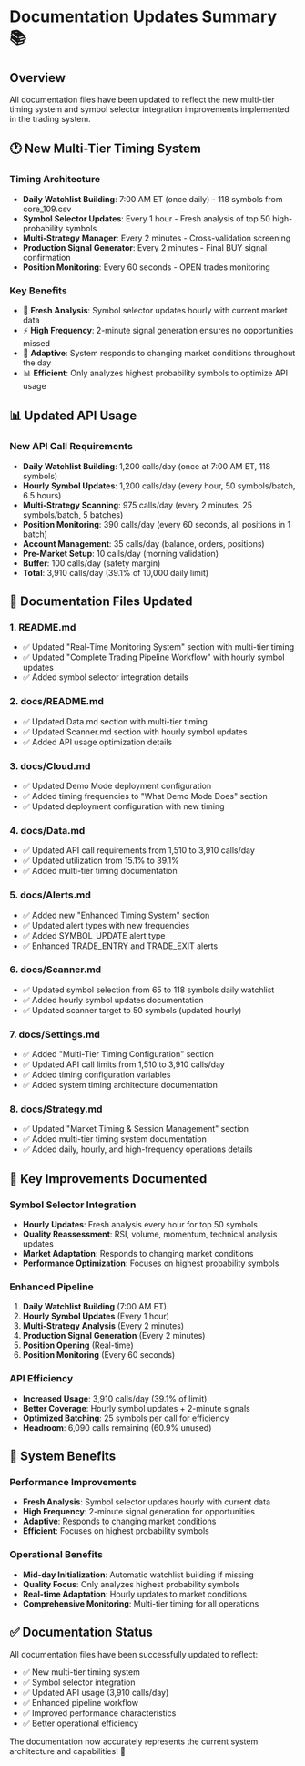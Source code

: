 # Documentation Updates Summary 📚

## Overview
All documentation files have been updated to reflect the new multi-tier timing system and symbol selector integration improvements implemented in the trading system.

## 🕐 **New Multi-Tier Timing System**

### **Timing Architecture**
- **Daily Watchlist Building**: 7:00 AM ET (once daily) - 118 symbols from core_109.csv
- **Symbol Selector Updates**: Every 1 hour - Fresh analysis of top 50 high-probability symbols
- **Multi-Strategy Manager**: Every 2 minutes - Cross-validation screening
- **Production Signal Generator**: Every 2 minutes - Final BUY signal confirmation
- **Position Monitoring**: Every 60 seconds - OPEN trades monitoring

### **Key Benefits**
- 🎯 **Fresh Analysis**: Symbol selector updates hourly with current market data
- ⚡ **High Frequency**: 2-minute signal generation ensures no opportunities missed
- 🔄 **Adaptive**: System responds to changing market conditions throughout the day
- 📊 **Efficient**: Only analyzes highest probability symbols to optimize API usage

## 📊 **Updated API Usage**

### **New API Call Requirements**
- **Daily Watchlist Building**: 1,200 calls/day (once at 7:00 AM ET, 118 symbols)
- **Hourly Symbol Updates**: 1,200 calls/day (every hour, 50 symbols/batch, 6.5 hours)
- **Multi-Strategy Scanning**: 975 calls/day (every 2 minutes, 25 symbols/batch, 5 batches)
- **Position Monitoring**: 390 calls/day (every 60 seconds, all positions in 1 batch)
- **Account Management**: 35 calls/day (balance, orders, positions)
- **Pre-Market Setup**: 10 calls/day (morning validation)
- **Buffer**: 100 calls/day (safety margin)
- **Total**: 3,910 calls/day (39.1% of 10,000 daily limit)

## 📝 **Documentation Files Updated**

### **1. README.md**
- ✅ Updated "Real-Time Monitoring System" section with multi-tier timing
- ✅ Updated "Complete Trading Pipeline Workflow" with hourly symbol updates
- ✅ Added symbol selector integration details

### **2. docs/README.md**
- ✅ Updated Data.md section with multi-tier timing
- ✅ Updated Scanner.md section with hourly symbol updates
- ✅ Added API usage optimization details

### **3. docs/Cloud.md**
- ✅ Updated Demo Mode deployment configuration
- ✅ Added timing frequencies to "What Demo Mode Does" section
- ✅ Updated deployment configuration with new timing

### **4. docs/Data.md**
- ✅ Updated API call requirements from 1,510 to 3,910 calls/day
- ✅ Updated utilization from 15.1% to 39.1%
- ✅ Added multi-tier timing documentation

### **5. docs/Alerts.md**
- ✅ Added new "Enhanced Timing System" section
- ✅ Updated alert types with new frequencies
- ✅ Added SYMBOL_UPDATE alert type
- ✅ Enhanced TRADE_ENTRY and TRADE_EXIT alerts

### **6. docs/Scanner.md**
- ✅ Updated symbol selection from 65 to 118 symbols daily watchlist
- ✅ Added hourly symbol updates documentation
- ✅ Updated scanner target to 50 symbols (updated hourly)

### **7. docs/Settings.md**
- ✅ Added "Multi-Tier Timing Configuration" section
- ✅ Updated API call limits from 1,510 to 3,910 calls/day
- ✅ Added timing configuration variables
- ✅ Added system timing architecture documentation

### **8. docs/Strategy.md**
- ✅ Updated "Market Timing & Session Management" section
- ✅ Added multi-tier timing system documentation
- ✅ Added daily, hourly, and high-frequency operations details

## 🎯 **Key Improvements Documented**

### **Symbol Selector Integration**
- **Hourly Updates**: Fresh analysis every hour for top 50 symbols
- **Quality Reassessment**: RSI, volume, momentum, technical analysis updates
- **Market Adaptation**: Responds to changing market conditions
- **Performance Optimization**: Focuses on highest probability symbols

### **Enhanced Pipeline**
1. **Daily Watchlist Building** (7:00 AM ET)
2. **Hourly Symbol Updates** (Every 1 hour)
3. **Multi-Strategy Analysis** (Every 2 minutes)
4. **Production Signal Generation** (Every 2 minutes)
5. **Position Opening** (Real-time)
6. **Position Monitoring** (Every 60 seconds)

### **API Efficiency**
- **Increased Usage**: 3,910 calls/day (39.1% of limit)
- **Better Coverage**: Hourly symbol updates + 2-minute signals
- **Optimized Batching**: 25 symbols per call for efficiency
- **Headroom**: 6,090 calls remaining (60.9% unused)

## 🚀 **System Benefits**

### **Performance Improvements**
- **Fresh Analysis**: Symbol selector updates hourly with current data
- **High Frequency**: 2-minute signal generation for opportunities
- **Adaptive**: Responds to changing market conditions
- **Efficient**: Focuses on highest probability symbols

### **Operational Benefits**
- **Mid-day Initialization**: Automatic watchlist building if missing
- **Quality Focus**: Only analyzes highest probability symbols
- **Real-time Adaptation**: Hourly updates to market conditions
- **Comprehensive Monitoring**: Multi-tier timing for all operations

## ✅ **Documentation Status**

All documentation files have been successfully updated to reflect:
- ✅ New multi-tier timing system
- ✅ Symbol selector integration
- ✅ Updated API usage (3,910 calls/day)
- ✅ Enhanced pipeline workflow
- ✅ Improved performance characteristics
- ✅ Better operational efficiency

The documentation now accurately represents the current system architecture and capabilities! 🎉
